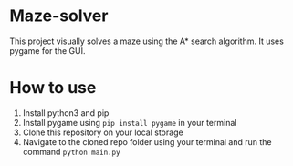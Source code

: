 # Maze-solver
This project visually solves a maze using the A\* search algorithm. It uses pygame for the GUI.

# How to use
1. Install python3 and pip
2. Install pygame using `pip install pygame` in your terminal
3. Clone this repository on your local storage
4. Navigate to the cloned repo folder using your terminal and run the command `python main.py`
